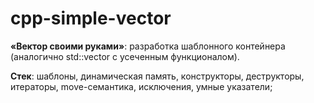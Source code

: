 # cpp-simple-vector
**«Вектор своими руками»**: разработка шаблонного контейнера (аналогично std::vector с усеченным функционалом).

**Стек**: шаблоны, динамическая память, конструкторы, деструкторы, итераторы, move-семантика, исключения, умные указатели;
